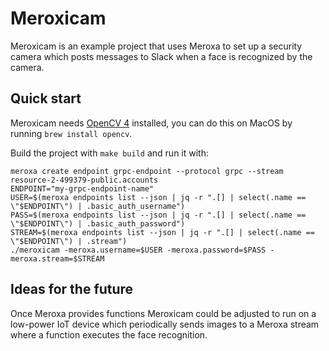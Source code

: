 # Meroxicam

Meroxicam is an example project that uses Meroxa to set up a security camera which posts messages to Slack when a face
is recognized by the camera.

## Quick start

Meroxicam needs [OpenCV 4](https://opencv.org/) installed, you can do this on MacOS by running `brew install opencv`.

Build the project with `make build` and run it with:
```
meroxa create endpoint grpc-endpoint --protocol grpc --stream resource-2-499379-public.accounts
ENDPOINT="my-grpc-endpoint-name"
USER=$(meroxa endpoints list --json | jq -r ".[] | select(.name == \"$ENDPOINT\") | .basic_auth_username")
PASS=$(meroxa endpoints list --json | jq -r ".[] | select(.name == \"$ENDPOINT\") | .basic_auth_password")
STREAM=$(meroxa endpoints list --json | jq -r ".[] | select(.name == \"$ENDPOINT\") | .stream")
./meroxicam -meroxa.username=$USER -meroxa.password=$PASS -meroxa.stream=$STREAM
```

## Ideas for the future

Once Meroxa provides functions Meroxicam could be adjusted to run on a low-power IoT device which periodically sends
images to a Meroxa stream where a function executes the face recognition.
